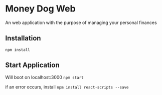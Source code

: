 # Money Dog Web
An web application with the purpose of managing your personal finances

## Installation
`npm install`

## Start Application
Will boot on localhost:3000
`npm start`

if an error occurs, install
`npm install react-scripts --save`
